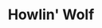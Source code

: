 ---
title: "Howlin' Wolf"
summary: "Blues singer, guitarist, harmonica player. A key figure in bridging the early Delta Blues with the more modern Electric Blues. His tutelage on the Mississippi Delta included guitar and showmanship from and harmonica teachings from . By the end of the 1930's he was a fixture on the Southern Club scene. He was inducted into the U.S. Army on April 9, 1941 and discharged on November 3, 1943. He then moved near West Memphis, Arkansas. In 1948 he formed a band which included guitarists & Matt \"Guitar\" Murphy, harmonica player , and drummer . In 1951, recorded several songs by Howlin' Wolf at his , and he became a local celebrity. After secured his contract, The Wolf relocated to Chicago in 1952. It was in Chicago that his legendary status was secured. Playing with prominent blues musicians such as , and his longtime guitarist , his everchanging lineups remained stellar thanks in part to Burnetts' admirable policies of paying his musicians well and on time, even including unemployment insurance and Social Security contributions, basically unheard of among his peers. Over the years many of his songs have been interpreted by rock bands, including \"Little Red Rooster\", \"Back Door Man\", \"Killing Floor\", & \"Spoonful\". , with his Memphis and Chicago recordings, his status and influence, surely is one of the vital links between Blues and Rock. Inducted into Rock And Roll Hall of Fame in 1991 . Born June 10, 1910 West Point, Mississippi, USA. Died January 10, 1976 Hines, Illinois, USA."
image: "howlin-wolf.jpg"
apple_music_artist_url: "https://music.apple.com/gb/artist/howlin-wolf/95657"
wikipedia_url: "none"
---